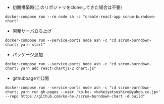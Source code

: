 - 初期構築時(このリポジトリをcloneしてきた場合は不要)

```
docker-compose run --rm node sh -c "create-react-app scrum-burndown-chart"
```

- 開発サーバ立ち上げ

```
docker-compose run --service-ports node ash -c "cd scrum-burndown-chart; yarn start"
```

- パッケージ追加

```
docker-compose run --service-ports node ash -c "cd scrum-burndown-chart; yarn add react-chartjs-2 chart.js"
```

- githubpageで公開

```
docker-compose run --service-ports node ash -c "cd scrum-burndown-chart; yarn run gh-pages --user 'ko-he- <koheiyatsushiro@yahoo.co.jp>' --repo https://github.com/ko-he-/scrum-burndown-chart -d build"
```
